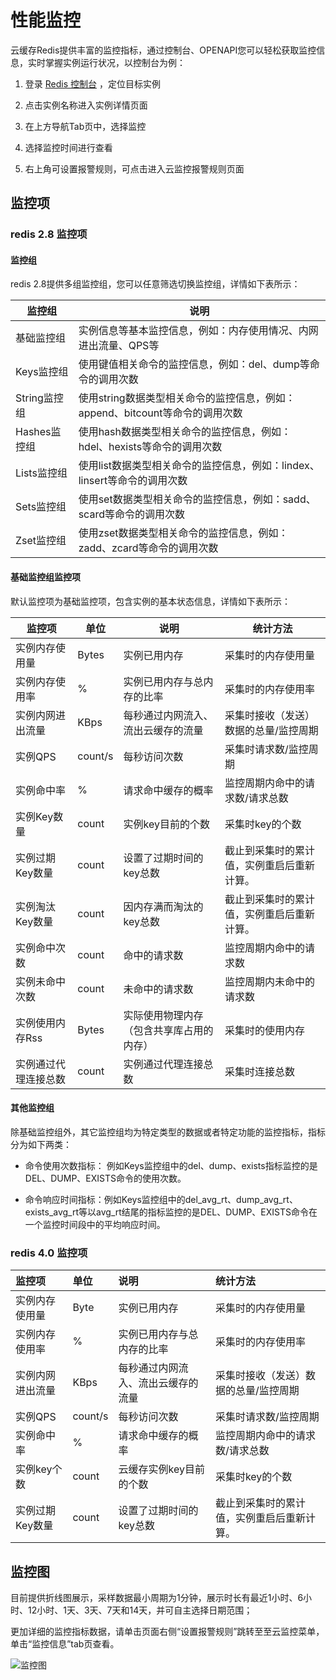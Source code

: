 # 性能监控

云缓存Redis提供丰富的监控指标，通过控制台、OPENAPI您可以轻松获取监控信息，实时掌握实例运行状况，以控制台为例：

1. 登录 [Redis 控制台](https://redis-console.jdcloud.com/redis) ，定位目标实例

2. 点击实例名称进入实例详情页面

3. 在上方导航Tab页中，选择监控

4. 选择监控时间进行查看

5. 右上角可设置报警规则，可点击进入云监控报警规则页面


## 监控项

### redis 2.8 监控项

#### 监控组
redis 2.8提供多组监控组，您可以任意筛选切换监控组，详情如下表所示：

| 监控组       | 说明                                                         |
| ------------ | ------------------------------------------------------------ |
| 基础监控组   | 实例信息等基本监控信息，例如：内存使用情况、内网进出流量、QPS等 |
| Keys监控组   | 使用键值相关命令的监控信息，例如：del、dump等命令的调用次数    |
| String监控组 | 使用string数据类型相关命令的监控信息，例如：append、bitcount等命令的调用次数 |
| Hashes监控组 | 使用hash数据类型相关命令的监控信息，例如：hdel、hexists等命令的调用次数 |
| Lists监控组  | 使用list数据类型相关命令的监控信息，例如：lindex、linsert等命令的调用次数 |
| Sets监控组   | 使用set数据类型相关命令的监控信息，例如：sadd、scard等命令的调用次数 |
| Zset监控组   | 使用zset数据类型相关命令的监控信息，例如：zadd、zcard等命令的调用次数 |

#### 基础监控组监控项
默认监控项为基础监控项，包含实例的基本状态信息，详情如下表所示：

| 监控项               | 单位    | 说明                                     | 统计方法                                   |
| -------------------- | ------- | ---------------------------------------- | ------------------------------------------ |
| 实例内存使用量       | Bytes   | 实例已用内存                             | 采集时的内存使用量                         |
| 实例内存使用率       | %       | 实例已用内存与总内存的比率               | 采集时的内存使用率                         |
| 实例内网进出流量     | KBps    | 每秒通过内网流入、流出云缓存的流量       | 采集时接收（发送）数据的总量/监控周期      |
| 实例QPS              | count/s | 每秒访问次数                             | 采集时请求数/监控周期                      |
| 实例命中率           | %       | 请求命中缓存的概率                       | 监控周期内命中的请求数/请求总数            |
| 实例Key数量          | count   | 实例key目前的个数                        | 采集时key的个数                            |
| 实例过期Key数量      | count   | 设置了过期时间的key总数                  | 截止到采集时的累计值，实例重启后重新计算。 |
| 实例淘汰Key数量      | count   | 因内存满而淘汰的key总数                  | 截止到采集时的累计值，实例重启后重新计算。 |
| 实例命中次数         | count   | 命中的请求数                             | 监控周期内命中的请求数                     |
| 实例未命中次数       | count   | 未命中的请求数                           | 监控周期内未命中的请求数                   |
| 实例使用内存Rss      | Bytes   | 实际使用物理内存（包含共享库占用的内存） | 采集时的使用内存                           |
| 实例通过代理连接总数 | count   | 实例通过代理连接总数                     | 采集时连接总数                             |







#### 其他监控组

除基础监控组外，其它监控组均为特定类型的数据或者特定功能的监控指标，指标分为如下两类：

* 命令使用次数指标： 例如Keys监控组中的del、dump、exists指标监控的是DEL、DUMP、EXISTS命令的使用次数。

* 命令响应时间指标：例如Keys监控组中的del_avg_rt、dump_avg_rt、exists_avg_rt等以avg_rt结尾的指标监控的是DEL、DUMP、EXISTS命令在一个监控时间段中的平均响应时间。

### redis 4.0 监控项

|       监控项       |                单位                | 说明 | 统计方法 |
| :----------------- | :--------------------------------- | :----------------- | :----------------- |
| 实例内存使用量 |  Byte      | 实例已用内存 | 采集时的内存使用量 |
| 实例内存使用率 |    %    | 实例已用内存与总内存的比率 | 采集时的内存使用率 |
| 实例内网进出流量 | KBps | 每秒通过内网流入、流出云缓存的流量 | 采集时接收（发送）数据的总量/监控周期 |
| 实例QPS |  count/s  | 每秒访问次数 | 采集时请求数/监控周期 |
| 实例命中率    |   %        | 请求命中缓存的概率 | 监控周期内命中的请求数/请求总数 |
| 实例key个数   |count       | 云缓存实例key目前的个数 | 采集时key的个数 |
| 实例过期Key数量 |count | 设置了过期时间的key总数 | 截止到采集时的累计值，实例重启后重新计算。 |


## 监控图

目前提供折线图展示，采样数据最小周期为1分钟，展示时长有最近1小时、6小时、12小时、1天、3天、7天和14天，并可自主选择日期范围；

更加详细的监控指标数据，请单击页面右侧“设置报警规则”跳转至至云监控菜单，单击“监控信息”tab页查看。

![监控图](https://github.com/jdcloudcom/cn/blob/redis-1/image/Redis/monitoring1.PNG)

